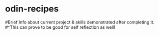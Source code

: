 # odin-recipes

#Brief Info about current project & skills demonstrated after completing it.
#^This can prove to be good for self reflection as well!

